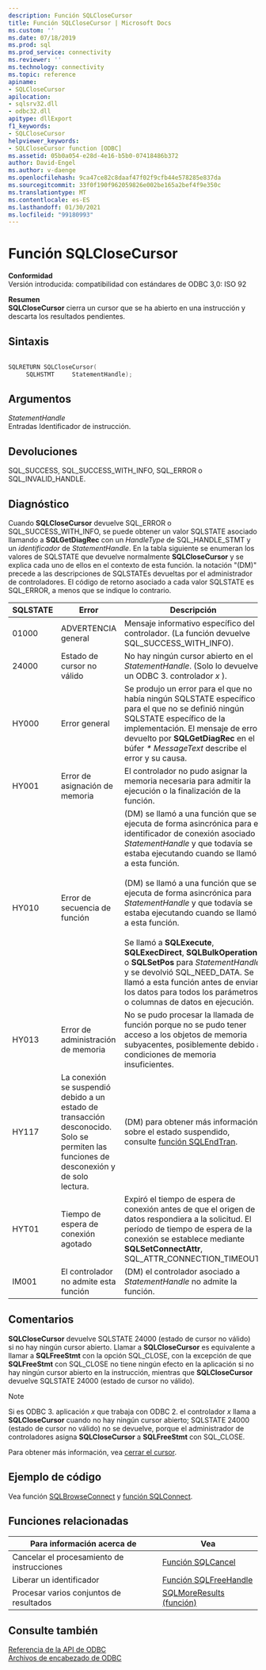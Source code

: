 ```yaml
---
description: Función SQLCloseCursor
title: Función SQLCloseCursor | Microsoft Docs
ms.custom: ''
ms.date: 07/18/2019
ms.prod: sql
ms.prod_service: connectivity
ms.reviewer: ''
ms.technology: connectivity
ms.topic: reference
apiname:
- SQLCloseCursor
apilocation:
- sqlsrv32.dll
- odbc32.dll
apitype: dllExport
f1_keywords:
- SQLCloseCursor
helpviewer_keywords:
- SQLCloseCursor function [ODBC]
ms.assetid: 05b0a054-e28d-4e16-b5b0-07418486b372
author: David-Engel
ms.author: v-daenge
ms.openlocfilehash: 9ca47ce82c8daaf47f02f9cfb44e578285e837da
ms.sourcegitcommit: 33f0f190f962059826e002be165a2bef4f9e350c
ms.translationtype: MT
ms.contentlocale: es-ES
ms.lasthandoff: 01/30/2021
ms.locfileid: "99180993"
---
```

# <a name="sqlclosecursor-function"></a>Función SQLCloseCursor
**Conformidad**  
 Versión introducida: compatibilidad con estándares de ODBC 3,0: ISO 92  
  
 **Resumen**  
 **SQLCloseCursor** cierra un cursor que se ha abierto en una instrucción y descarta los resultados pendientes.  
  
## <a name="syntax"></a>Sintaxis  
  
```cpp  
  
SQLRETURN SQLCloseCursor(  
     SQLHSTMT     StatementHandle);  
```  
  
## <a name="arguments"></a>Argumentos  
 *StatementHandle*  
 Entradas Identificador de instrucción.  
  
## <a name="returns"></a>Devoluciones  
 SQL_SUCCESS, SQL_SUCCESS_WITH_INFO, SQL_ERROR o SQL_INVALID_HANDLE.  
  
## <a name="diagnostics"></a>Diagnóstico  
 Cuando **SQLCloseCursor** devuelve SQL_ERROR o SQL_SUCCESS_WITH_INFO, se puede obtener un valor SQLSTATE asociado llamando a **SQLGetDiagRec** con un *HandleType* de SQL_HANDLE_STMT y un *identificador* de *StatementHandle*. En la tabla siguiente se enumeran los valores de SQLSTATE que devuelve normalmente **SQLCloseCursor** y se explica cada uno de ellos en el contexto de esta función. la notación "(DM)" precede a las descripciones de SQLSTATEs devueltas por el administrador de controladores. El código de retorno asociado a cada valor SQLSTATE es SQL_ERROR, a menos que se indique lo contrario.  
  
|SQLSTATE|Error|Descripción|  
|--------------|-----------|-----------------|  
|01000|ADVERTENCIA general|Mensaje informativo específico del controlador. (La función devuelve SQL_SUCCESS_WITH_INFO).|  
|24000|Estado de cursor no válido|No hay ningún cursor abierto en el *StatementHandle*. (Solo lo devuelve un ODBC 3. controlador *x* ).|  
|HY000|Error general|Se produjo un error para el que no había ningún SQLSTATE específico y para el que no se definió ningún SQLSTATE específico de la implementación. El mensaje de error devuelto por **SQLGetDiagRec** en el búfer *\* MessageText* describe el error y su causa.|  
|HY001|Error de asignación de memoria|El controlador no pudo asignar la memoria necesaria para admitir la ejecución o la finalización de la función.|  
|HY010|Error de secuencia de función|(DM) se llamó a una función que se ejecuta de forma asincrónica para el identificador de conexión asociado a *StatementHandle* y que todavía se estaba ejecutando cuando se llamó a esta función.<br /><br /> (DM) se llamó a una función que se ejecuta de forma asincrónica para *StatementHandle* y que todavía se estaba ejecutando cuando se llamó a esta función.<br /><br /> Se llamó a **SQLExecute**, **SQLExecDirect**, **SQLBulkOperations** o **SQLSetPos** para *StatementHandle* y se devolvió SQL_NEED_DATA. Se llamó a esta función antes de enviar los datos para todos los parámetros o columnas de datos en ejecución.|  
|HY013|Error de administración de memoria|No se pudo procesar la llamada de función porque no se pudo tener acceso a los objetos de memoria subyacentes, posiblemente debido a condiciones de memoria insuficientes.|  
|HY117|La conexión se suspendió debido a un estado de transacción desconocido. Solo se permiten las funciones de desconexión y de solo lectura.|(DM) para obtener más información sobre el estado suspendido, consulte [función SQLEndTran](../../../odbc/reference/syntax/sqlendtran-function.md).|  
|HYT01|Tiempo de espera de conexión agotado|Expiró el tiempo de espera de conexión antes de que el origen de datos respondiera a la solicitud. El período de tiempo de espera de la conexión se establece mediante **SQLSetConnectAttr**, SQL_ATTR_CONNECTION_TIMEOUT.|  
|IM001|El controlador no admite esta función|(DM) el controlador asociado a *StatementHandle* no admite la función.|  
  
## <a name="comments"></a>Comentarios  
 **SQLCloseCursor** devuelve SQLSTATE 24000 (estado de cursor no válido) si no hay ningún cursor abierto. Llamar a **SQLCloseCursor** es equivalente a llamar a **SQLFreeStmt** con la opción SQL_CLOSE, con la excepción de que **SQLFreeStmt** con SQL_CLOSE no tiene ningún efecto en la aplicación si no hay ningún cursor abierto en la instrucción, mientras que **SQLCloseCursor** devuelve SQLSTATE 24000 (estado de cursor no válido).  
  
> [!NOTE]  
>  Si es ODBC 3. aplicación *x* que trabaja con ODBC 2. el controlador *x* llama a **SQLCloseCursor** cuando no hay ningún cursor abierto; SQLSTATE 24000 (estado de cursor no válido) no se devuelve, porque el administrador de controladores asigna **SQLCloseCursor** a **SQLFreeStmt** con SQL_CLOSE.  
  
 Para obtener más información, vea [cerrar el cursor](../../../odbc/reference/develop-app/closing-the-cursor.md).  
  
## <a name="code-example"></a>Ejemplo de código  
 Vea función [SQLBrowseConnect](../../../odbc/reference/syntax/sqlbrowseconnect-function.md) y [función SQLConnect](../../../odbc/reference/syntax/sqlconnect-function.md).  
  
## <a name="related-functions"></a>Funciones relacionadas  
  
|Para información acerca de|Vea|  
|---------------------------|---------|  
|Cancelar el procesamiento de instrucciones|[Función SQLCancel](../../../odbc/reference/syntax/sqlcancel-function.md)|  
|Liberar un identificador|[Función SQLFreeHandle](../../../odbc/reference/syntax/sqlfreehandle-function.md)|  
|Procesar varios conjuntos de resultados|[SQLMoreResults (función)](../../../odbc/reference/syntax/sqlmoreresults-function.md)|  
  
## <a name="see-also"></a>Consulte también  
 [Referencia de la API de ODBC](../../../odbc/reference/syntax/odbc-api-reference.md)   
 [Archivos de encabezado de ODBC](../../../odbc/reference/install/odbc-header-files.md)
